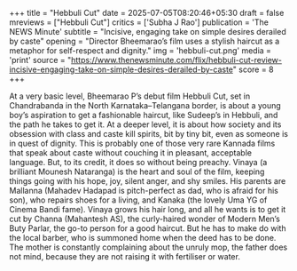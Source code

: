 +++
title = "Hebbuli Cut"
date = 2025-07-05T08:20:46+05:30
draft = false
mreviews = ["Hebbuli Cut"]
critics = ['Subha J Rao']
publication = 'The NEWS Minute'
subtitle = "Incisive, engaging take on simple desires derailed by caste"
opening = "Director Bheemarao’s film uses a stylish haircut as a metaphor for self-respect and dignity."
img = 'hebbuli-cut.png'
media = 'print'
source = "https://www.thenewsminute.com/flix/hebbuli-cut-review-incisive-engaging-take-on-simple-desires-derailed-by-caste"
score = 8
+++

At a very basic level, Bheemarao P’s debut film Hebbuli Cut, set in Chandrabanda in the North Karnataka–Telangana border, is about a young boy’s aspiration to get a fashionable haircut, like Sudeep’s in Hebbuli, and the path he takes to get it. At a deeper level, it is about how society and its obsession with class and caste kill spirits, bit by tiny bit, even as someone is in quest of dignity. This is probably one of those very rare Kannada films that speak about caste without couching it in pleasant, acceptable language. But, to its credit, it does so without being preachy. Vinaya (a brilliant Mounesh Nataranga) is the heart and soul of the film, keeping things going with his hope, joy, silent anger, and shy smiles. His parents are Mallanna (Mahadev Hadapad is pitch-perfect as dad, who is afraid for his son), who repairs shoes for a living, and Kanaka (the lovely Uma YG of Cinema Bandi fame). Vinaya grows his hair long, and all he wants is to get it cut by Channa (Mahantesh AS), the curly-haired wonder of Modern Men’s Buty Parlar, the go-to person for a good haircut. But he has to make do with the local barber, who is summoned home when the deed has to be done. The mother is constantly complaining about the unruly mop, the father does not mind, because they are not raising it with fertiliser or water.
